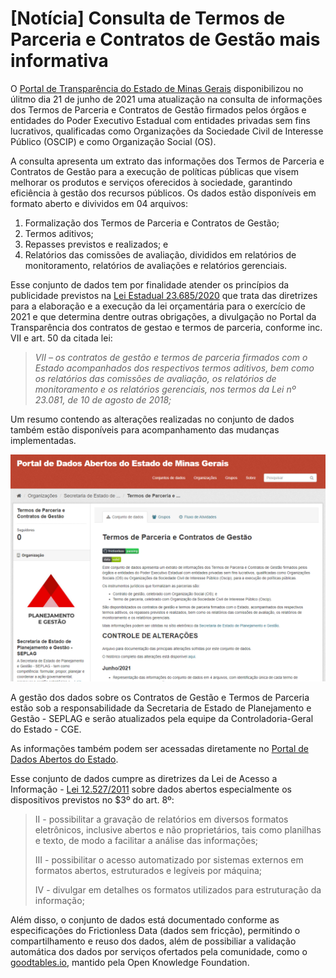 # [Notícia] Consulta de Termos de Parceria e Contratos de Gestão mais informativa

O [Portal de Transparência do Estado de Minas Gerais](http://www.transparencia.mg.gov.br/convenios) disponibilizou no úlitmo dia 21 de junho de 2021 uma atualização na consulta de informações dos Termos de Parceria e Contratos de Gestão firmados pelos órgãos e entidades do Poder Executivo Estadual com entidades privadas sem fins lucrativos, qualificadas como Organizações da Sociedade Civil de Interesse Público (OSCIP) e como Organização Social (OS).

A consulta apresenta um extrato das informações dos Termos de Parceria e Contratos de Gestão para a execução de políticas públicas que visem melhorar os produtos e serviços oferecidos à sociedade, garantindo eficiência à gestão dos recursos públicos. Os dados estão disponíveis em formato aberto e divividos em 04 arquivos:

1. Formalização dos Termos de Parceria e Contratos de Gestão;
2. Termos aditivos;
3. Repasses previstos e realizados; e
4. Relatórios das comissões de avaliação, divididos em relatórios de monitoramento, relatórios de avaliações e relatórios gerenciais.

Esse conjunto de dados tem por finalidade atender os princípios da publicidade previstos na [Lei Estadual 23.685/2020](https://www.almg.gov.br/consulte/legislacao/completa/completa.html?tipo=LEI&num=23685&comp=&ano=2020&aba=js_textoAtualizado#texto) que trata das diretrizes para a elaboração e a execução da lei orçamentária para o exercício de 2021 e que determina dentre outras obrigações, a divulgação no Portal da Transparência dos contratos de gestao e termos de parceria, conforme inc. VII e art. 50 da citada lei:  

> _VII – os contratos de gestão e termos de parceria firmados com o Estado acompanhados dos respectivos termos aditivos, bem como os relatórios das comissões de avaliação, os relatórios de monitoramento e os relatórios gerenciais, nos termos da Lei nº 23.081, de 10 de agosto de 2018;_

Um resumo contendo as alterações realizadas no conjunto de dados também estão disponíveis para acompanhamento das mudanças implementadas.

![](static/imagem-termos-parceria.png)

A gestão dos dados sobre os Contratos de Gestão e Termos de Parceria estão sob a responsabilidade da Secretaria de Estado de Planejamento e Gestão - SEPLAG e serão atualizados pela equipe da Controladoria-Geral do Estado - CGE.

As informações também podem ser acessadas diretamente no [Portal de Dados Abertos do Estado](https://dados.mg.gov.br/dataset/termos-parceria-contratos-gestao). 

Esse conjunto de dados cumpre as diretrizes da Lei de Acesso a Informação - [Lei 12.527/2011](http://www.planalto.gov.br/ccivil_03/_ato2011-2014/2011/lei/l12527.htm) sobre dados abertos especialmente os dispositivos previstos no $3º do art. 8º:

> II - possibilitar a gravação de relatórios em diversos formatos eletrônicos, inclusive abertos e não proprietários, tais como planilhas e texto, de modo a facilitar a análise das informações;
> 
> III - possibilitar o acesso automatizado por sistemas externos em formatos abertos, estruturados e legíveis por máquina;
> 
> IV - divulgar em detalhes os formatos utilizados para estruturação da informação;

Além disso, o conjunto de dados está documentado conforme as especificações do Frictionless Data (dados sem fricção), permitindo o compartilhamento e reuso dos dados, além de possibiliar a validação automática dos dados por serviços ofertados pela comunidade, como o [goodtables.io](https://goodtables.io/), mantido pela Open Knowledge Foundation.

